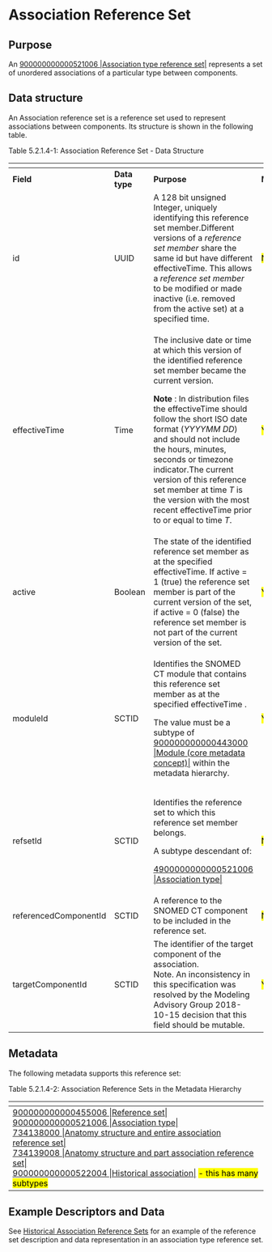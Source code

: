 # Association Reference Set

## Purpose

An [900000000000521006 |Association type reference set|](http://snomed.info/id/900000000000521006) represents a set of unordered associations of a particular type between components.

## Data structure

An Association reference set is a reference set used to represent associations between components. Its structure is shown in the following table.

Table 5.2.1.4-1: Association Reference Set - Data Structure

<table data-header-hidden data-full-width="true"><thead><tr><th width="208.56640625"></th><th width="99.15234375"></th><th width="303.1640625"></th><th width="89.484375"></th><th></th></tr></thead><tbody><tr><td><strong>Field</strong></td><td><strong>Data type</strong></td><td><strong>Purpose</strong></td><td><strong>Mutable</strong></td><td><strong>Part of Primary Key</strong></td></tr><tr><td>id</td><td>UUID</td><td>A 128 bit unsigned Integer, uniquely identifying this reference set member.Different versions of a <em>reference set member</em> share the same id but have different effectiveTime. This allows a <em>reference set member</em> to be modified or made inactive (i.e. removed from the active set) at a specified time.</td><td><mark style="color:$danger;">NO</mark></td><td><mark style="color:$success;">YES</mark><br>(Full/Snapshot)</td></tr><tr><td>effectiveTime</td><td>Time</td><td><p>The inclusive date or time at which this version of the identified reference set member became the current version.</p><p><strong>Note</strong> : In distribution files the effectiveTime should follow the short ISO date format (<em>YYYYMM DD</em>) and should not include the hours, minutes, seconds or timezone indicator.The current version of this reference set member at time <em>T</em> is the version with the most recent effectiveTime prior to or equal to time <em>T</em>.</p></td><td><mark style="color:$success;">YES</mark></td><td><mark style="color:$success;">YES</mark> <br>(Full)<br><mark style="color:$success;">Optional</mark> (Snapshot)</td></tr><tr><td>active</td><td>Boolean</td><td>The state of the identified reference set member as at the specified effectiveTime. If active = 1 (true) the reference set member is part of the current version of the set, if active = 0 (false) the reference set member is not part of the current version of the set.</td><td><mark style="color:$success;">YES</mark></td><td><mark style="color:$danger;">NO</mark></td></tr><tr><td>moduleId</td><td>SCTID</td><td><p>Identifies the SNOMED CT module that contains this reference set member as at the specified effectiveTime .</p><p>The value must be a subtype of <a href="http://snomed.info/id/900000000000443000">900000000000443000 |Module (core metadata concept)|</a> within the metadata hierarchy.</p></td><td><mark style="color:$success;">YES</mark></td><td><mark style="color:$danger;">NO</mark></td></tr><tr><td>refsetId</td><td>SCTID</td><td><p>Identifies the reference set to which this reference set member belongs.</p><p>A subtype descendant of:</p><p><a href="http://snomed.info/id/446609009">4</a><a href="http://snomed.info/id/900000000000521006">900000000000521006 |Association type|</a></p></td><td><mark style="color:$danger;">NO</mark></td><td><mark style="color:$danger;">NO</mark></td></tr><tr><td>referencedComponentId</td><td>SCTID</td><td>A reference to the SNOMED CT component to be included in the reference set.</td><td><mark style="color:$danger;">NO</mark></td><td><mark style="color:$danger;">NO</mark></td></tr><tr><td>targetComponentId</td><td>SCTID</td><td>The identifier of the target component of the association.<br>Note. An inconsistency in this specification was resolved by the Modeling Advisory Group 2018-10-15 decision that this field should be mutable.</td><td><mark style="color:$success;">YES</mark></td><td><mark style="color:$danger;">NO</mark></td></tr></tbody></table>

## Metadata

The following metadata supports this reference set:

Table 5.2.1.4-2: Association Reference Sets in the Metadata Hierarchy

<table data-header-hidden data-full-width="true"><thead><tr><th></th></tr></thead><tbody><tr><td> <a href="http://snomed.info/id/900000000000455006">900000000000455006 |Reference set|</a><br>         <a href="http://snomed.info/id/900000000000521006">900000000000521006 |Association type|</a><br>                 <a href="http://snomed.info/id/734138000">734138000 |Anatomy structure and entire association reference set|</a><br>                 <a href="http://snomed.info/id/734139008">734139008 |Anatomy structure and part association reference set|</a><br>                 <a href="http://snomed.info/id/900000000000522004">900000000000522004 |Historical association|</a> <mark style="color:$success;">- this has many subtypes</mark></td></tr></tbody></table>

## Example Descriptors and Data

See [Historical Association Reference Sets](5.2.5.1-historical-association-reference-sets.md) for an example of the reference set description and data representation in an association type reference set.
